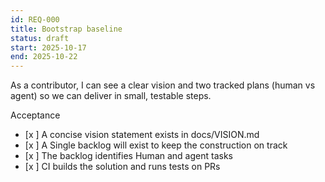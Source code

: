 ```yaml
---
id: REQ-000
title: Bootstrap baseline
status: draft
start: 2025-10-17
end: 2025-10-22
---
```

As a contributor, I can see a clear vision and two tracked plans (human vs agent) so we can deliver in small, testable steps.

Acceptance
- [x ] A concise vision statement exists in docs/VISION.md
- [x ] A Single backlog will exist to keep the construction on track 
- [x ] The backlog identifies Human and agent tasks
- [x ] CI builds the solution and runs tests on PRs
